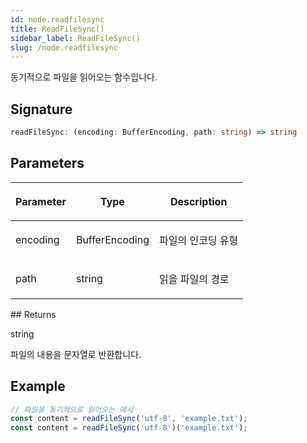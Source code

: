 ```yaml
---
id: node.readfilesync
title: ReadFileSync()
sidebar_label: ReadFileSync()
slug: /node.readfilesync
---
```






동기적으로 파일을 읽어오는 함수입니다.

## Signature

```typescript
readFileSync: (encoding: BufferEncoding, path: string) => string
```

## Parameters

<table><thead><tr><th>

Parameter


</th><th>

Type


</th><th>

Description


</th></tr></thead>
<tbody><tr><td>

encoding


</td><td>

BufferEncoding


</td><td>

파일의 인코딩 유형


</td></tr>
<tr><td>

path


</td><td>

string


</td><td>

읽을 파일의 경로


</td></tr>
</tbody></table>
## Returns

string

파일의 내용을 문자열로 반환합니다.

## Example


```typescript
// 파일을 동기적으로 읽어오는 예시
const content = readFileSync('utf-8', 'example.txt');
const content = readFileSync('utf-8')('example.txt');

```

